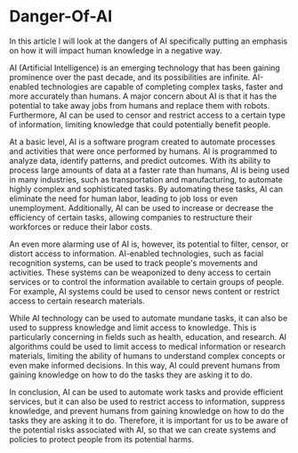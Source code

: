 # Danger-Of-AI
In this article I will look at the dangers of AI specifically putting an emphasis on how it will impact human knowledge in a negative way.

AI (Artificial Intelligence) is an emerging technology that has been gaining prominence over the past decade, and its possibilities are infinite. AI-enabled technologies are capable of completing complex tasks, faster and more accurately than humans. A major concern about AI is that it has the potential to take away jobs from humans and replace them with robots. Furthermore, AI can be used to censor and restrict access to a certain type of information, limiting knowledge that could potentially benefit people.

At a basic level, AI is a software program created to automate processes and activities that were once performed by humans. AI is programmed to analyze data, identify patterns, and predict outcomes. With its ability to process large amounts of data at a faster rate than humans, AI is being used in many industries, such as transportation and manufacturing, to automate highly complex and sophisticated tasks. By automating these tasks, AI can eliminate the need for human labor, leading to job loss or even unemployment. Additionally, AI can be used to increase or decrease the efficiency of certain tasks, allowing companies to restructure their workforces or reduce their labor costs. 

An even more alarming use of AI is, however, its potential to filter, censor, or distort access to information. AI-enabled technologies, such as facial recognition systems, can be used to track people's movements and activities. These systems can be weaponized to deny access to certain services or to control the information available to certain groups of people. For example, AI systems could be used to censor news content or restrict access to certain research materials. 

While AI technology can be used to automate mundane tasks, it can also be used to suppress knowledge and limit access to knowledge. This is particularly concerning in fields such as health, education, and research. AI algorithms could be used to limit access to medical information or research materials, limiting the ability of humans to understand complex concepts or even make informed decisions. In this way, AI could prevent humans from gaining knowledge on how to do the tasks they are asking it to do. 

In conclusion, AI can be used to automate work tasks and provide efficient services, but it can also be used to restrict access to information, suppress knowledge, and prevent humans from gaining knowledge on how to do the tasks they are asking it to do. Therefore, it is important for us to be aware of the potential risks associated with AI, so that we can create systems and policies to protect people from its potential harms.
